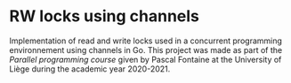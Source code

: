 # RW locks using channels
Implementation of read and write locks used in a concurrent programming environnement using channels in Go. This project was made as part of the *Parallel programming course* given by Pascal Fontaine at the University of Liège during the academic year 2020-2021.
